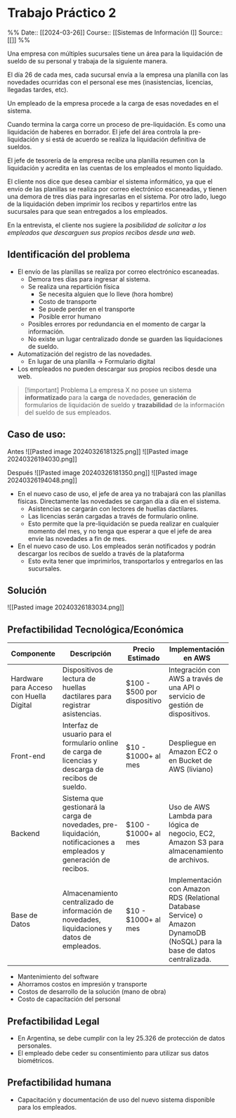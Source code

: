 # Trabajo Práctico 2

%%
Date:: [[2024-03-26]]
Course:: [[Sistemas de Información I]]
Source:: [[]]
%%

Una empresa con múltiples sucursales tiene un área para la liquidación de sueldo de su personal y trabaja de la siguiente manera. 

El día 26 de cada mes, cada sucursal envía a la empresa una planilla con las novedades ocurridas con el personal ese mes (inasistencias, licencias, llegadas tardes, etc).

Un empleado de la empresa procede a la carga de esas novedades en el sistema. 

Cuando termina la carga corre un proceso de pre-liquidación. Es como una liquidación de haberes en borrador. El jefe del área controla la pre-liquidación y si está de acuerdo se realiza la liquidación definitiva de sueldos. 

El jefe de tesorería de la empresa recibe una planilla resumen con la liquidación y acredita en las cuentas de los empleados el monto liquidado.

El cliente nos dice que desea cambiar el sistema informático, ya que el envío de las planillas se realiza por correo electrónico escaneadas, y tienen una demora de tres días para ingresarlas en el sistema. Por otro lado, luego de la liquidación deben imprimir los recibos y repartirlos entre las sucursales para que sean entregados a los empleados. 

En la entrevista, el cliente nos sugiere la *posibilidad de solicitar a los empleados que descarguen sus propios recibos desde una web*.


## Identificación del problema
- El envío de las planillas se realiza por correo electrónico escaneadas.
	- Demora tres días para ingresar al sistema.
	- Se realiza una repartición física
		- Se necesita alguien que lo lleve (hora hombre)
		- Costo de transporte
		- Se puede perder en el transporte
		- Posible error humano 
	- Posibles errores por redundancia en el momento de cargar la información.
	- No existe un lugar centralizado donde se guarden las liquidaciones de sueldo.
- Automatización del registro de las novedades. 
	- En lugar de una planilla -> Formulario digital
- Los empleados no pueden descargar sus propios recibos desde una web.

>[!important] Problema
>La empresa X no posee un sistema **informatizado** para la **carga** de novedades, **generación** de formularios de liquidación de sueldo y **trazabilidad** de la información del sueldo de sus empleados.


## Caso de uso: 

Antes
![[Pasted image 20240326181325.png]]
![[Pasted image 20240326194030.png]]

Después
![[Pasted image 20240326181350.png]]
![[Pasted image 20240326194048.png]]

- En el nuevo caso de uso, el jefe de area ya no trabajará con las planillas físicas. Directamente las novedades se cargan día a día en el sistema.
	- Asistencias se cargarán con lectores de huellas dactilares.
	- Las licencias serán cargadas a través de formulario online.
	- Esto permite que la pre-liquidación se pueda realizar en cualquier momento del mes, y no tenga que esperar a que el jefe de area envíe las novedades a fin de mes.
- En el nuevo caso de uso. Los empleados serán notificados y podrán descargar los recibos de sueldo a través de la plataforma
	- Esto evita tener que imprimirlos, transportarlos y entregarlos en las sucursales.

## Solución
![[Pasted image 20240326183034.png]]

## Prefactibilidad Tecnológica/Económica

| Componente                              | Descripción                                                                                                        | Precio Estimado             | Implementación en AWS                                                                                                     |
| --------------------------------------- | ------------------------------------------------------------------------------------------------------------------ | --------------------------- | ------------------------------------------------------------------------------------------------------------------------- |
| Hardware para Acceso con Huella Digital | Dispositivos de lectura de huellas dactilares para registrar asistencias.                                          | $100 - $500 por dispositivo | Integración con AWS a través de una API o servicio de gestión de dispositivos.                                            |
| Front-end                               | Interfaz de usuario para el formulario online de carga de licencias y descarga de recibos de sueldo.               | $10 - $1000+ al mes         | Despliegue en Amazon EC2 o en Bucket de AWS (liviano)                                                                     |
| Backend                                 | Sistema que gestionará la carga de novedades, pre-liquidación, notificaciones a empleados y generación de recibos. | $100 - $1000+ al mes        | Uso de AWS Lambda para lógica de negocio, EC2, Amazon S3 para almacenamiento de archivos.                                 |
| Base de Datos                           | Almacenamiento centralizado de información de novedades, liquidaciones y datos de empleados.                       | $10 - $1000+ al mes         | Implementación con Amazon RDS (Relational Database Service) o Amazon DynamoDB (NoSQL) para la base de datos centralizada. |


- Mantenimiento del software
- Ahorramos costos en impresión y transporte
- Costos de desarrollo de la solución (mano de obra)
- Costo de capacitación del personal 

## Prefactibilidad Legal
- En Argentina, se debe cumplir con la ley 25.326 de protección de datos personales.
- El empleado debe ceder su consentimiento para utilizar sus datos biométricos.

## Prefactibilidad humana
- Capacitación y documentación de uso del nuevo sistema disponible para los empleados.
